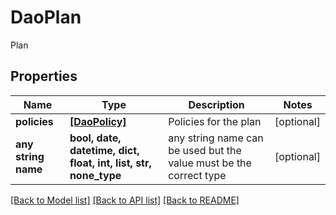 # DaoPlan

Plan

## Properties
Name | Type | Description | Notes
------------ | ------------- | ------------- | -------------
**policies** | [**[DaoPolicy]**](DaoPolicy.md) | Policies for the plan | [optional] 
**any string name** | **bool, date, datetime, dict, float, int, list, str, none_type** | any string name can be used but the value must be the correct type | [optional]

[[Back to Model list]](../README.md#documentation-for-models) [[Back to API list]](../README.md#documentation-for-api-endpoints) [[Back to README]](../README.md)


